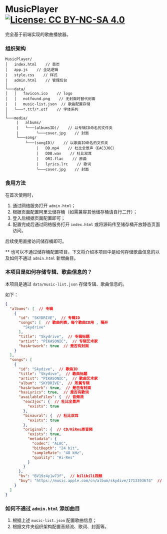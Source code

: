 # MusicPlayer [![License: CC BY-NC-SA 4.0](https://img.shields.io/badge/License-CC_BY--NC--SA_4.0-lightgrey.svg)](https://creativecommons.org/licenses/by-nc-sa/4.0/)
完全基于前端实现的歌曲播放器。

### 组织架构

```
MusicPlayer/
│   index.html    // 首页
│   app.js    // 全站逻辑
|   style.css    // 样式
|   admin.html    // 管理后台
│
└───data/
│   │   favicon.ico    // logo
│   │   notfound.png    // 无封面时替代封面
|   |   music-list.json  // 歌曲配置存储
│   └───*.ttf/*.otf    // 字体系列
│   
└───media/
     |   albums/
     |   └───(albumsID)/    // 以专辑ID命名的文件夹
     |        └───cover.jpg    // 封面
     └───song/
         └───(songID)/    // 以歌曲ID命名的文件夹
              |   DD.mp4    // 杜比全景声（EAC3JOC）
              |   DDB.wav    // 杜比双耳
              |   ORI.flac    // 原曲
              |   lyrics.lrc    // 歌词
              └───cover.jpg    // 封面
```

### 食用方法

在首次使用时，
1. 通过网络服务打开 `admin.html`；
2. 根据页面配置阿里云储存桶（如需兼容其他储存桶请自行二开）；
3. 登入后根据页面配置即可；
4. 配置完成后通过网络服务打开 `index.html` 或将源码传至储存桶开放静态页面访问。

后续使用直接访问储存桶即可。

** 也可以不通过储存桶配置项目，下文将介绍本项目中是如何存储歌曲信息的以及如何不通过 `admin.html` 新增曲目。

### 本项目是如何存储专辑、歌曲信息的？

本项目是通过 `data/music-list.json` 存储专辑、歌曲信息的。

如下：
```json
{
  "albums": [  // 专辑
    {
      "id": "SKYDRIVE",  // 专辑ID
      "songs": [  // 歌曲列表，每个歌曲ID用 , 隔开
        "Skydrive"
      ],
      "title": "Skydrive",  // 专辑标题
      "artist": "PIKASONIC",  // 专辑艺术家
      "hasArtwork": true  // 是否有封面
    }
  ],
  "songs": [
    {
      "id": "Skydive",  // 歌曲ID
      "title": "Skydive",  // 歌曲标题
      "artist": "PIKASONIC",  // 歌曲艺术家
      "album": "SKYDRIVE",  // 所属专辑
      "hasArtwork": true,  // 是否有封面
      "hasLyrics": true,  // 是否有歌词
      "availableFiles": {  // 音频流
        "eac3joc": {  // 杜比全景声
          "exists": true
        },
        "binaural": {  // 杜比双耳
          "exists": true
        },
        "original": {  // CD/HiRes原音频
          "exists": true,
          "metadata": {
            "codec": "ALAC",
            "bitDepth": "24 bit",
            "sampleRate": "48 kHz",
            "quality": "Hi-Res"
          }
        }
      },
      "bv": "BV19z4y1w73f",  // bilibili视频
      "buy": "https://music.apple.com/cn/album/skydive/1713393674"  // 歌曲购买链接
    }
  ]
}
```

### 如何不通过 `admin.html` 添加曲目

1. 根据上述 `music-list.json` 配置歌曲信息；
2. 根据文件夹组织架构配置音频流、歌词、封面等。
